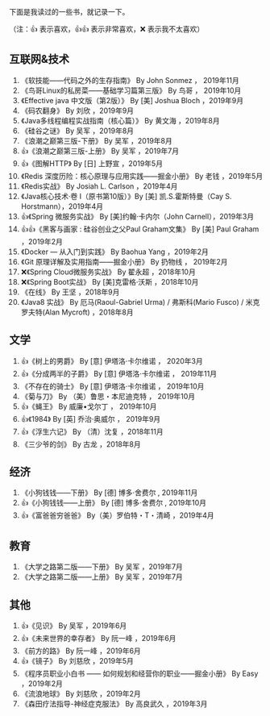 下面是我读过的一些书，就记录一下。

（注：👍 表示喜欢，👍👍 表示非常喜欢，❌ 表示我不太喜欢）

## 互联网&技术

1. 《软技能——代码之外的生存指南》 By John Sonmez ， 2019年11月
2. 《鸟哥Linux的私房菜——基础学习篇第三版》 By 鸟哥 ， 2019年10月
3. 《Effective java 中文版（第2版）》 By [美] Joshua Bloch ，2019年9月
4. 《码农翻身》 By 刘欣 ，2019年9月
5. 《Java多线程编程实战指南（核心篇）》 By 黄文海 ，2019年8月
6. 《硅谷之谜》 By 吴军 ，2019年8月
7. 《浪潮之巅第三版-下册》 By 吴军 ，2019年8月
8. 👍《浪潮之巅第三版-上册》 By 吴军 ，2019年7月
9. 👍《图解HTTP》 By [日] 上野宣 ，2019年5月
10. 《Redis 深度历险：核心原理与应用实践——掘金小册》 By 老钱 ，2019年5月 
11. 《Redis实战》 By Josiah L. Carlson ，2019年4月
12. 《Java核心技术·卷 I（原书第10版）》By [美] 凯.S.霍斯特曼（Cay S. Horstmann），2019年4月
13. 👍《Spring 微服务实战》 By [美]约翰·卡内尔（John Carnell），2019年3月
14. 👍👍《黑客与画家 : 硅谷创业之父Paul Graham文集》 By [美] Paul Graham ，2019年2月
15. 《Docker — 从入门到实践》 By Baohua Yang ，2019年2月
16. 《Git 原理详解及实用指南——掘金小册》 By 扔物线 ， 2019年2月
17. ❌《Spring Cloud微服务实战》 By 翟永超 ，2018年10月
18. ❌《Spring Boot实战》 By [美]克雷格·沃斯 ，2018年10月
19. 《在线》 By 王坚 ，2018年9月
20. 《Java8 实战》 By 厄马(Raoul-Gabriel Urma) / 弗斯科(Mario Fusco) / 米克罗夫特(Alan Mycroft) ，2018年8月

## 文学

1. 👍《树上的男爵》 By [意] 伊塔洛·卡尔维诺 ， 2020年3月
2. 👍《分成两半的子爵》 By [意] 伊塔洛·卡尔维诺 ， 2019年11月
3. 《不存在的骑士》 By [意] 伊塔洛·卡尔维诺 ， 2019年10月
4. 《菊与刀》 By （美）鲁思・本尼迪克特 ， 2019年10月
5. 👍《蝇王》 By 威廉•戈尔丁 ， 2019年10月
6. 👍《1984》 By [英] 乔治·奥威尔 ， 2019年9月
7. 👍《浮生六记》 By （清）沈复 ，2018年11月
8. 《三少爷的剑》 By 古龙 ，2018年8月

## 经济

1. 《小狗钱钱——下册》 By [德] 博多·舍费尔 , 2019年11月
2. 👍《小狗钱钱——上册》 By [德] 博多·舍费尔 , 2019年10月
3. 👍《富爸爸穷爸爸》 By（美）罗伯特・T・清崎 ，2019年4月

## 教育

1. 《大学之路第二版——下册》 By 吴军 ，2019年7月
2. 《大学之路第二版——上册》 By 吴军 ，2019年7月

## 其他

1. 👍《见识》 By 吴军 ，2019年6月
2. 👍《未来世界的幸存者》 By 阮一峰 ，2019年6月
3. 《前方的路》 By 阮一峰 ，2019年6月
4. 👍《镜子》 By 刘慈欣 ，2019年5月
5. 《程序员职业小白书 —— 如何规划和经营你的职业——掘金小册》 By Easy ，2019年2月
6. 《流浪地球》 By 刘慈欣 ，2019年2月
7. 《森田疗法指导-神经症克服法》 By 高良武久 ，2019年3月
